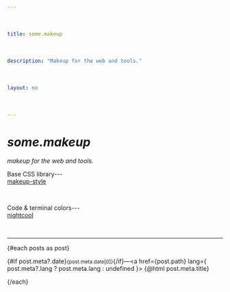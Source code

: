 ```yaml
---
title: some.makeup
description: "Makeup for the web and tools."
layout: no
---
```


<div
	class="wrapper"
	data-sveltekit-prefetch
>

# *Some.<span class="visually-hidden">makeup</span>*

*Makeup for the web and tools.*

Base CSS library---[makeup-style](/style)

Code & terminal colors---[nightcool](/nightcool)

<Hr --hr-width="100%" />

{#each posts as post}
	<p>
		{#if post.meta?.date}<small><time>{post.meta.date[0]}</time></small>{/if}—<a href={post.path} lang={
			post.meta?.lang
				? post.meta.lang
				: undefined
		}>
			<span>{@html post.meta.title}</span>
		</a>
	</p>
{/each}

</div>

<style>
	.wrapper {
		padding-inline-start: var(--view-inline);
		padding-inline-end: var(--view-inline);

		/* Adjust font-size */
		font-size: clamp(
			var(--font-size) + .125rem,
			var(--font-size) + min(.75vw,1.5vh),
			1.75rem
		);
	}

	h1, h1 + p em {
		text-transform: lowercase;
	}

	a {
		display: block;
		min-height: var(--TOUCH-TARGET-SIZE, 48px);
		min-width: var(--TOUCH-TARGET-SIZE, 48px);
	}
</style>

<script>
	import Hr from "$libs/Hr.svelte"
	export let data;
	const posts = data?.posts;
</script>
